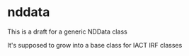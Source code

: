# nddata
This is a draft for a generic NDData class

It's supposed to grow into a base class for IACT IRF classes
